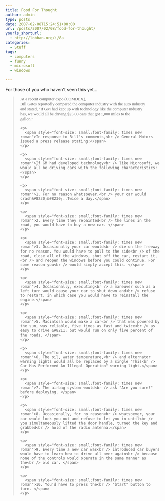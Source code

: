 ```yaml
---
title: Food For Thought
author: admin
type: posts
date: 2007-02-08T15:24:51+00:00
url: /posts/2007/02/08/food-for-thought/
yourls_shorturl:
  - http://lobban.org/i/8a
categories:
  - Stuff
tags:
  - computers
  - funny
  - microsoft
  - windows

---
```

For those of you who haven't seen this yet&#8230;

> <div style="margin: 1ex">
>   <div>
>     <p>
>       <span style="font-size: small;font-family: times new roman">At a recent computer expo (COMDEX),<br /> Bill Gates reportedly compared the computer industry with the auto industry<br /> and stated, “If GM had kept up with technology like the computer industry<br /> has, we would all be driving $25.00 cars that got 1,000 miles to the<br /> gallon." </span>
>     </p>
>     
>     <p>
>       <span style="font-size: small;font-family: times new roman">In response to Bill's comments,<br /> General Motors issued a press release stating:</span>
>     </p>
>     
>     <p>
>       <span style="font-size: small;font-family: times new roman">If GM had developed technology<br /> like Microsoft, we would all be driving cars with the following characteristics:</span>
>     </p>
>     
>     <p>
>       <span style="font-size: small;font-family: times new roman">1. For no reason whatsoever,<br /> your car would crash&#8230;&#8230;..Twice a day.</span>
>     </p>
>     
>     <p>
>       <span style="font-size: small;font-family: times new roman">2. Every time they repainted<br /> the lines in the road, you would have to buy a new car. </span>
>     </p>
>     
>     <p>
>       <span style="font-size: small;font-family: times new roman">3. Occasionally your car would<br /> die on the freeway for no reason. You would have to pull to the side<br /> of the road, close all of the windows, shut off the car, restart it,<br /> and reopen the windows before you could continue. For some reason you<br /> would simply accept this. </span>
>     </p>
>     
>     <p>
>       <span style="font-size: small;font-family: times new roman">4. Occasionally, executing<br /> a maneuver such as a left turn would cause your car to shut down and<br /> refuse to restart, in which case you would have to reinstall the engine.</span>
>     </p>
>     
>     <p>
>       <span style="font-size: small;font-family: times new roman">5. Macintosh would make a car<br /> that was powered by the sun, was reliable, five times as fast and twice<br /> as easy to drive &#8211; but would run on only five percent of the roads. </span>
>     </p>
>     
>     <p>
>       <span style="font-size: small;font-family: times new roman">6. The oil, water temperature,<br /> and alternator warning lights would all be replaced by a single "This<br /> Car Has Performed An Illegal Operation" warning light.</span>
>     </p>
>     
>     <p>
>       <span style="font-size: small;font-family: times new roman">7. The airbag system would<br /> ask "Are you sure?" before deploying. </span>
>     </p>
>     
>     <p>
>       <span style="font-size: small;font-family: times new roman">8. Occasionally, for no reason<br /> whatsoever, your car would lock you out and refuse to let you in until<br /> you simultaneously lifted the door handle, turned the key and grabbed<br /> hold of the radio antenna.</span>
>     </p>
>     
>     <p>
>       <span style="font-size: small;font-family: times new roman">9. Every time a new car was<br /> introduced car buyers would have to learn how to drive all over again<br /> because none of the controls would operate in the same manner as the<br /> old car. </span>
>     </p>
>     
>     <p>
>       <span style="font-size: small;font-family: times new roman">10. You'd have to press the<br /> "Start" button to turn. </span>
>     </p>
>   </div>
> </div>